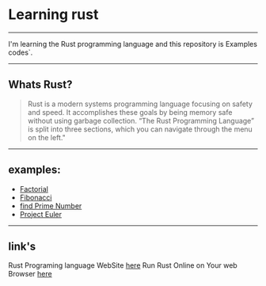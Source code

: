 # Learning rust

---

I'm learning the Rust programming language and this repository is Examples codes`.

---

## Whats Rust?

> Rust is a modern systems programming language focusing on safety and speed.
> It accomplishes these goals by being memory safe without using garbage collection.
> “The Rust Programming Language” is split into three sections, which you can navigate through the menu on the left."

---

## examples:

- [Factorial](https://komeilparseh.github.io/learning-rust/examples/Factorial/)
- [Fibonacci](https://komeilparseh.github.io/learning-rust/examples/Fibonacci/)
- [find Prime Number](https://komeilparseh.github.io/learning-rust/examples/is_prime/)
- [Project Euler](https://komeilparseh.github.io/learning-rust/Project%20Euler/)

---

## link's

Rust Programing language WebSite [here](https://rust-lang.org)
Run Rust Online on Your web Browser [here](https://play.rust-lang.org/)
